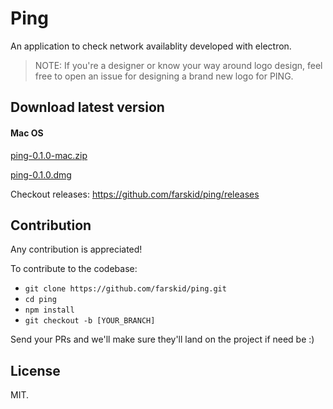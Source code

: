 # Ping
An application to check network availablity developed with electron.

>NOTE: If you're a designer or know your way around logo design, feel free to open an issue for designing a brand new logo for PING.

## Download latest version

#### Mac OS

[ping-0.1.0-mac.zip](https://github.com/farskid/ping/releases/download/0.1.0/ping-0.1.0-mac.zip)

[ping-0.1.0.dmg](https://github.com/farskid/ping/releases/download/0.1.0/ping-0.1.0.dmg)


Checkout releases: https://github.com/farskid/ping/releases

## Contribution

Any contribution is appreciated!

To contribute to the codebase:

* `git clone https://github.com/farskid/ping.git`
* `cd ping`
* `npm install`
* `git checkout -b [YOUR_BRANCH]`

Send your PRs and we'll make sure they'll land on the project if need be :)

## License
MIT.
